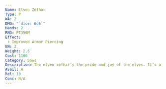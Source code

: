 ```yaml
---
Name: Elven Zefhar
Type: P
WA: 2
DMG: "`dice: 6d6`"
Hands: 2
RNG: PT350M
Effect:
 - Improved Armor Piercing
EN: 2
Weight: 2.5
Cost: 1100
Category: Bows
Description: The elven zefhar’s the pride and joy of the elves. It’s a large bow with four limbs, connected by powerful waxed string. The two sets of limbs on the zefhar can double the power of the bow. Great part is the bow doesn’t feel any heavier.
Avail: R
Rel: 10
Conc: N/A
---
```

